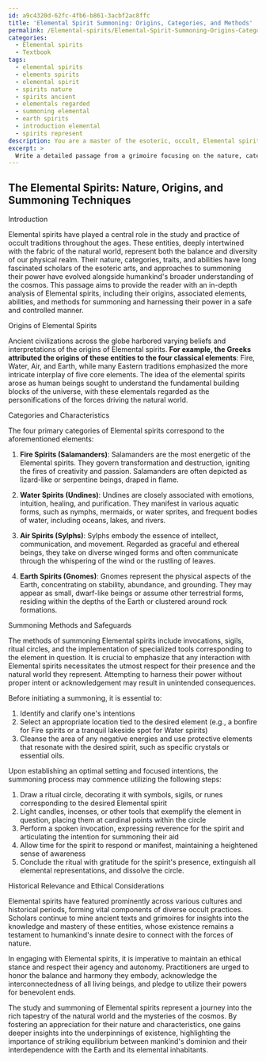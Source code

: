 ```yaml
---
id: a9c4320d-62fc-4fb6-b861-3acbf2ac8ffc
title: 'Elemental Spirit Summoning: Origins, Categories, and Methods'
permalink: /Elemental-spirits/Elemental-Spirit-Summoning-Origins-Categories-and-Methods/
categories:
  - Elemental spirits
  - Textbook
tags:
  - elemental spirits
  - elements spirits
  - elemental spirit
  - spirits nature
  - spirits ancient
  - elementals regarded
  - summoning elemental
  - earth spirits
  - introduction elemental
  - spirits represent
description: You are a master of the esoteric, occult, Elemental spirits and education, you have written many textbooks on the subject in ways that provide students with rich and deep understanding of the subject. You are being asked to write textbook-like sections on a topic and you do it with full context, explainability, and reliability in accuracy to the true facts of the topic at hand, in a textbook style that a student would easily be able to learn from, in a rich, engaging, and contextual way. Always include relevant context (such as formulas and history), related concepts, and in a way that someone can gain deep insights from.
excerpt: > 
  Write a detailed passage from a grimoire focusing on the nature, categories, and characteristics of Elemental spirits, including their origins, associated elements, abilities, and various methods for summoning and harnessing their power in a safe and controlled manner. Additionally, touch upon the history of their study within occult practices and the importance of respecting their presence in the natural world.
---
```


## The Elemental Spirits: Nature, Origins, and Summoning Techniques

Introduction

Elemental spirits have played a central role in the study and practice of occult traditions throughout the ages. These entities, deeply intertwined with the fabric of the natural world, represent both the balance and diversity of our physical realm. Their nature, categories, traits, and abilities have long fascinated scholars of the esoteric arts, and approaches to summoning their power have evolved alongside humankind's broader understanding of the cosmos. This passage aims to provide the reader with an in-depth analysis of Elemental spirits, including their origins, associated elements, abilities, and methods for summoning and harnessing their power in a safe and controlled manner.

Origins of Elemental Spirits

Ancient civilizations across the globe harbored varying beliefs and interpretations of the origins of Elemental spirits. ****For example, the Greeks attributed the origins of these entities to the four classical elements****: Fire, Water, Air, and Earth, while many Eastern traditions emphasized the more intricate interplay of five core elements. The idea of the elemental spirits arose as human beings sought to understand the fundamental building blocks of the universe, with these elementals regarded as the personifications of the forces driving the natural world.

Categories and Characteristics

The four primary categories of Elemental spirits correspond to the aforementioned elements:

1. ****Fire Spirits (Salamanders)****: Salamanders are the most energetic of the Elemental spirits. They govern transformation and destruction, igniting the fires of creativity and passion. Salamanders are often depicted as lizard-like or serpentine beings, draped in flame.

2. ****Water Spirits (Undines)****: Undines are closely associated with emotions, intuition, healing, and purification. They manifest in various aquatic forms, such as nymphs, mermaids, or water sprites, and frequent bodies of water, including oceans, lakes, and rivers.

3. ****Air Spirits (Sylphs)****: Sylphs embody the essence of intellect, communication, and movement. Regarded as graceful and ethereal beings, they take on diverse winged forms and often communicate through the whispering of the wind or the rustling of leaves.

4. ****Earth Spirits (Gnomes)****: Gnomes represent the physical aspects of the Earth, concentrating on stability, abundance, and grounding. They may appear as small, dwarf-like beings or assume other terrestrial forms, residing within the depths of the Earth or clustered around rock formations.

Summoning Methods and Safeguards

The methods of summoning Elemental spirits include invocations, sigils, ritual circles, and the implementation of specialized tools corresponding to the element in question. It is crucial to emphasize that any interaction with Elemental spirits necessitates the utmost respect for their presence and the natural world they represent. Attempting to harness their power without proper intent or acknowledgement may result in unintended consequences.

Before initiating a summoning, it is essential to:

1. Identify and clarify one's intentions
2. Select an appropriate location tied to the desired element (e.g., a bonfire for Fire spirits or a tranquil lakeside spot for Water spirits)
3. Cleanse the area of any negative energies and use protective elements that resonate with the desired spirit, such as specific crystals or essential oils.

Upon establishing an optimal setting and focused intentions, the summoning process may commence utilizing the following steps:

1. Draw a ritual circle, decorating it with symbols, sigils, or runes corresponding to the desired Elemental spirit
2. Light candles, incenses, or other tools that exemplify the element in question, placing them at cardinal points within the circle
3. Perform a spoken invocation, expressing reverence for the spirit and articulating the intention for summoning their aid
4. Allow time for the spirit to respond or manifest, maintaining a heightened sense of awareness
5. Conclude the ritual with gratitude for the spirit's presence, extinguish all elemental representations, and dissolve the circle.

Historical Relevance and Ethical Considerations

Elemental spirits have featured prominently across various cultures and historical periods, forming vital components of diverse occult practices. Scholars continue to mine ancient texts and grimoires for insights into the knowledge and mastery of these entities, whose existence remains a testament to humankind's innate desire to connect with the forces of nature.

In engaging with Elemental spirits, it is imperative to maintain an ethical stance and respect their agency and autonomy. Practitioners are urged to honor the balance and harmony they embody, acknowledge the interconnectedness of all living beings, and pledge to utilize their powers for benevolent ends.

The study and summoning of Elemental spirits represent a journey into the rich tapestry of the natural world and the mysteries of the cosmos. By fostering an appreciation for their nature and characteristics, one gains deeper insights into the underpinnings of existence, highlighting the importance of striking equilibrium between mankind's dominion and their interdependence with the Earth and its elemental inhabitants.
